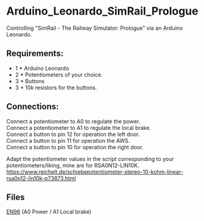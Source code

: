 # Arduino_Leonardo_SimRail_Prologue
Controlling "SimRail - The Railway Simulator: Prologue" via an Arduino Leonardo.
## Requirements:
* 1 * Arduino Leonardo
* 2 * Potentiometers of your choice.
* 3 * Buttons
* 3 * 10k resistors for the buttons.
## Connections:
Connect a potentiometer to A0 to regulate the power.  
Connect a potentiometer to A1 to regulate the local brake.  
Connect a button to pin 12 for operation the left door.  
Connect a button to pin 11 for operation the AWS.  
Connect a button to pin 10 for operation the right door.  
  
Adapt the potentiometer values in the script corresponding to your potentiometers/liking, mine are for RSA0N12-LIN10K.  
https://www.reichelt.de/schiebepotentiometer-stereo-10-kohm-linear-rsa0n12-lin10k-p73873.html


## Files  
[EN96](Simrail_Leonardo_EN96.ino) (A0 Power / A1 Local brake)

